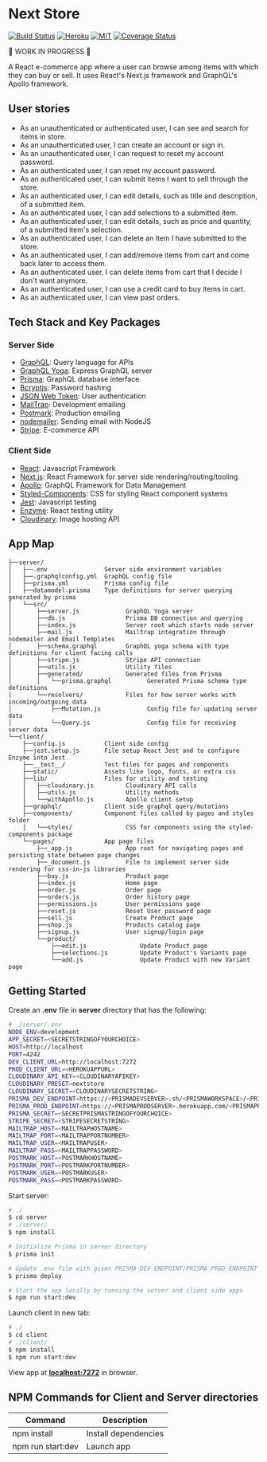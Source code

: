 [travis]: https://travis-ci.org/Answart/next-store
[heroku]: https://answart-next-store.herokuapp.com/
[MIT]: https://github.com/Answart/next-store/blob/master/LICENSE.md
[coveralls]: https://coveralls.io/github/Answart/next-store?branch=master

<!-- <p align="center">
  <img src="https://user-images.githubusercontent.com/4269260/51296194-c117d500-19cf-11e9-81a8-c0b15867579f.png" width="450" title="Home Page">
</p> -->

# Next Store

[![Build Status](https://travis-ci.org/Answart/next-store.svg?branch=master)][travis]
[![Heroku](https://heroku-badge.herokuapp.com/?app=answart-next-store&style=flat&svg=1)][heroku]
[![MIT](https://img.shields.io/github/license/Answart/next-store.svg)][MIT]
[![Coverage Status](https://coveralls.io/repos/github/Answart/next-store/badge.svg?branch=master)][coveralls]

:construction: WORK IN PROGRESS :construction:

A React e-commerce app where a user can browse among items with which they can buy or sell. It uses React's Next.js framework and GraphQL's Apollo framework.

User stories
------------

* As an unauthenticated or authenticated user, I can see and search for items in store.
* As an unauthenticated user, I can create an account or sign in.
* As an unauthenticated user, I can request to reset my account password.
* As an authenticated user, I can reset my account password.
* As an authenticated user, I can submit items I want to sell through the store.
* As an authenticated user, I can edit details, such as title and description, of a submitted item.
* As an authenticated user, I can add selections to a submitted item.
* As an authenticated user, I can edit details, such as price and quantity, of a submitted item's selection.
* As an authenticated user, I can delete an item I have submitted to the store.
* As an authenticated user, I can add/remove items from cart and come back later to access them.
* As an authenticated user, I can delete items from cart that I decide I don't want anymore.
* As an authenticated user, I can use a credit card to buy items in cart.
* As an authenticated user, I can view past orders.

Tech Stack and Key Packages
---------------------------

### Server Side

* [GraphQL](https://graphql.org/): Query language for APIs
* [GraphQL Yoga](https://oss.prisma.io/content/graphql-yoga/01-overview/): Express GraphQL server
* [Prisma](https://www.prisma.io/): GraphQL database interface
* [Bcryptjs](https://github.com/dcodeIO/bcrypt.js/): Password hashing
* [JSON Web Token](https://www.jsonwebtoken.io/): User authentication
* [MailTrap](https://mailtrap.io/): Development emailing
* [Postmark](https://postmarkapp.com/): Production emailing
* [nodemailer](https://nodemailer.com/about/): Sending email with NodeJS
* [Stripe](https://stripe.com/): E-commerce API

### Client Side

* [React](https://reactjs.org/): Javascript Framework
* [Next.js](https://nextjs.org/): React Framework for server side rendering/routing/tooling
* [Apollo](https://www.apollographql.com/): GraphQL Framework for Data Management
* [Styled-Components](https://www.styled-components.com/): CSS for styling React component systems
* [Jest](https://facebook.github.io/jest/): Javascript testing
* [Enzyme](https://github.com/airbnb/enzyme): React testing utility
* [Cloudinary](https://cloudinary.com/): Image hosting API

App Map
-------

```
├──server/
│   ├──.env                Server side environment variables
│   ├──.graphqlconfig.yml  GraphQL config file
│   ├──prisma.yml          Prisma config file
│   ├──datamodel.prisma    Type definitions for server querying generated by prisma
│   └──src/
│       ├──server.js             GraphQL Yoga server
│       ├──db.js                 Prisma DB connection and querying
│       ├──index.js              Server root which starts node server
│       ├──mail.js               Mailtrap integration through nodemailer and Email Templates
│       ├──schema.graphql        GraphQL yoga schema with type definitions for client facing calls
│       ├──stripe.js             Stripe API connection
│       ├──utils.js              Utility files
│       ├──generated/            Generated files from Prisma
│       │   └──prisma.graphql          Generated Prisma schema type definitions
│       └──resolvers/            Files for how server works with incoming/outgoing data
│           ├──Mutation.js             Config file for updating server data
│           └──Query.js                Config file for receiving server data
└──client/
    ├──config.js           Client side config
    ├──jest.setup.js       File setup React Jest and to configure Enzyme into Jest
    ├──__test__/           Test files for pages and components
    ├──static/             Assets like logo, fonts, or extra css
    ├──lib/                Files for utility and testing
    │   ├──cloudinary.js         Cloudinary API calls
    │   ├──utils.js              Utility methods
    │   └──withApollo.js         Apollo client setup
    ├──graphql/            Client side graphql query/mutations
    ├──components/         Component files called by pages and styles folder
    │   └──styles/               CSS for components using the styled-components package
    └──pages/              App page files
        ├──_app.js               App root for navigating pages and persisting state between page changes
        ├──_document.js          File to implement server side rendering for css-in-js libraries
        ├──buy.js                Product page
        ├──index.js              Home page
        ├──order.js              Order page
        ├──orders.js             Order history page
        ├──permissions.js        User permissions page
        ├──reset.js              Reset User password page
        ├──sell.js               Create Product page
        ├──shop.js               Products catalog page
        ├──signup.js             User signup/login page
        └──product/
            ├──edit.js               Update Product page
            ├──selections.js         Update Product's Variants page
            └──add.js                Update Product with new Variant page
```

Getting Started
---------------

Create an **.env** file in **server** directory that has the following:
```bash
# ./server/.env
NODE_ENV=development
APP_SECRET=<SECRETSTRINGOFYOURCHOICE>
HOST=http://localhost
PORT=4242
DEV_CLIENT_URL=http://localhost:7272
PROD_CLIENT_URL=<HEROKUAPPURL>
CLOUDINARY_API_KEY=<CLOUDINARYAPIKEY>
CLOUDINARY_PRESET=nextstore
CLOUDINARY_SECRET=<CLOUDINARYSECRETSTRING>
PRISMA_DEV_ENDPOINT=https://<PRISMADEVSERVER>.sh/<PRISMAWORKSPACE>/<PRISMADEVSERVICE>/dev
PRISMA_PROD_ENDPOINT=https://<PRISMAPRODSERVER>.herokuapp.com/<PRISMAPRODSERVICE>/prod
PRISMA_SECRET=<SECRETPRISMASTRINGOFYOURCHOICE>
STRIPE_SECRET=<STRIPESECRETSTRING>
MAILTRAP_HOST=<MAILTRAPHOSTNAME>
MAILTRAP_PORT=<MAILTRAPPORTNUMBER>
MAILTRAP_USER=<MAILTRAPUSER>
MAILTRAP_PASS=<MAILTRAPPASSWORD>
POSTMARK_HOST=<POSTMARKHOSTNAME>
POSTMARK_PORT=<POSTMARKPORTNUMBER>
POSTMARK_USER=<POSTMARKUSER>
POSTMARK_PASS=<POSTMARKPASSWORD>
```

Start server:
```bash
# ./
$ cd server
# ./server/
$ npm install

# Initialize Prisma in server directory
$ prisma init

# Update .env file with given PRISMA_DEV_ENDPOINT/PRISMA_PROD_ENDPOINT (depending where you are deploying) then deploy prisma
$ prisma deploy

# Start the app locally by running the server and client side apps
$ npm run start:dev
```

Launch client in new tab:
```bash
# ./
$ cd client
# ./client/
$ npm install
$ npm run start:dev
```

View app at [**localhost:7272**](http://localhost:7272) in browser.

<!-- App Screenshots
---------------

<p align="center">
  <img src="https://user-images.githubusercontent.com/4269260/51296194-c117d500-19cf-11e9-81a8-c0b15867579f.png" width="350"  height="350" title="Home Page">
  <img src="https://user-images.githubusercontent.com/4269260/51296228-f8868180-19cf-11e9-8fd1-ba959d155792.png" width="350" height="350" alt="Account Page">
  <img src="https://user-images.githubusercontent.com/4269260/51295802-29fe4d80-19ce-11e9-93b2-e70788d3ddcc.png" width="350" height="350" alt="Vote Popup">
  <img src="https://user-images.githubusercontent.com/4269260/51295814-413d3b00-19ce-11e9-9e38-089a9254e7af.png" width="350" height="350" alt="Poll Page">
</p> -->

NPM Commands for Client and Server directories
------------

| Command | Description |
|---------|-------------|
| npm install | Install dependencies |
| npm run start:dev | Launch app |
